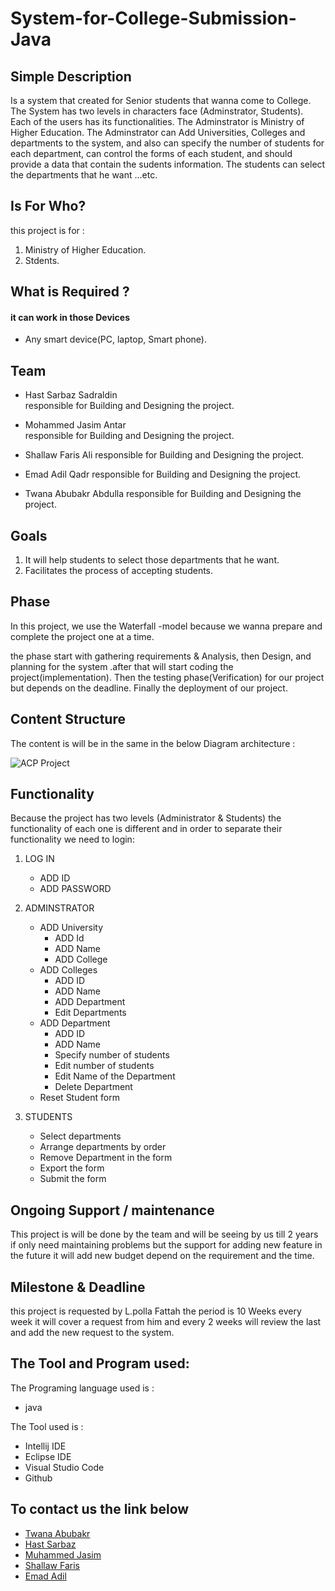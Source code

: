 # System-for-College-Submission-Java

## Simple Description
Is a system that created for Senior students that wanna come to College. The System has two levels in characters face (Adminstrator, Students). Each of the users has its functionalities. The Adminstrator is Ministry of Higher Education. The Adminstrator can Add Universities, Colleges and departments to the system, and also can specify the number of students for each department, can control the forms of each student, and should provide a data that contain the sudents information. The students can select the departments that he want ...etc.

## Is For Who?
this project is for :
  1. Ministry of Higher Education.
  2. Stdents.

## What is Required ?
#### it can work in those Devices
 - Any smart device(PC, laptop, Smart phone).     

## Team
- Hast Sarbaz Sadraldin     
responsible for Building and Designing the project.

- Mohammed Jasim Antar    
responsible for Building and Designing the project.

- Shallaw Faris Ali
responsible for Building and Designing the project.

- Emad Adil Qadr
responsible for Building and Designing the project.

- Twana Abubakr Abdulla
responsible for Building and Designing the project.

## Goals
  1. It will help students to select those departments that he want.
  2. Facilitates the process of accepting students.
  
## Phase 
In this project, we use the Waterfall -model because we wanna prepare and complete the project one at a time.

the phase start with gathering requirements & Analysis, then Design, and planning for the system .after that will start coding the project(implementation). Then the testing phase(Verification) for our project but depends on the deadline. Finally the deployment of our project.

## Content Structure 
The content is will be in the same in the below Diagram architecture :

![ACP Project](https://user-images.githubusercontent.com/69985235/194930782-4d09bf80-6f9d-4567-b8f0-dfce4d68ea61.png)


## Functionality 
Because the project has two levels (Administrator & Students) the functionality of each one is different and in order to separate their  functionality we need to login:
1. LOG IN 
   - ADD ID
   - ADD PASSWORD
  
2. ADMINSTRATOR
   - ADD University 
       - ADD Id
       - ADD Name
       - ADD College
   - ADD Colleges
       - ADD ID
       - ADD Name
       - ADD Department
       - Edit Departments
    - ADD Department 
       - ADD ID
       - ADD Name
       - Specify number of students
       - Edit number of students
       - Edit Name of the Department
       - Delete Department
    - Reset Student form
 3. STUDENTS  
    - Select departments
    - Arrange departments by order
    - Remove Department in the form
    - Export the form
    - Submit the form

## Ongoing  Support / maintenance  
This project is will be done by the team and will be seeing by us till 2 years if only need maintaining problems but the support for adding new feature  in the future it will add new budget depend on the requirement and the time.


## Milestone & Deadline 
this project is requested by L.polla Fattah the period is 10 Weeks
every week it will cover a request from him and every 2 weeks will review the last and add the new request to the system.


## The Tool and Program used:
The Programing language used is :
- java

The Tool used is :
- Intellij IDE
- Eclipse IDE
- Visual Studio Code
- Github 

## To contact us the link below
-  [Twana Abubakr ](mailto:gimal@gmail.com)
-  [Hast Sarbaz ](mailto:gimal@gmail.com)
-  [Muhammed Jasim ](mailto:gimal@gmail.com)
-  [Shallaw Faris ](mailto:gimal@gmail.com)
-  [Emad Adil ](mailto:gimal@gmail.com?subject)
